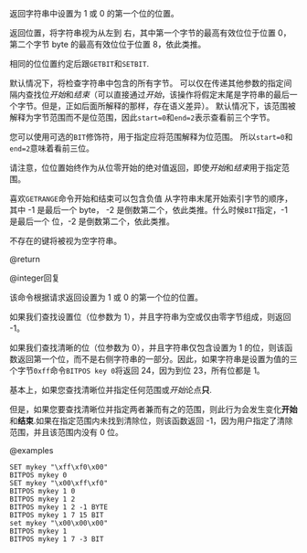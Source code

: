 返回字符串中设置为 1 或 0 的第一个位的位置。

返回位置，将字符串视为从左到
右，其中第一个字节的最高有效位位于位置 0，第二个字节
byte 的最高有效位位于位置 8，依此类推。

相同的位位置约定后跟`GETBIT`和`SETBIT`.

默认情况下，将检查字符串中包含的所有字节。
可以仅在传递其他参数的指定间隔内查找位*开始*和*结束*（可以直接通过*开始*，该操作将假定末尾是字符串的最后一个字节。但是，正如后面所解释的那样，存在语义差异）。
默认情况下，该范围被解释为字节范围而不是位范围，因此`start=0`和`end=2`表示查看前三个字节。

您可以使用可选的`BIT`修饰符，用于指定应将范围解释为位范围。
所以`start=0`和`end=2`意味着看前三位。

请注意，位位置始终作为从位零开始的绝对值返回，即使*开始*和*结束*用于指定范围。

喜欢`GETRANGE`命令开始和结束可以包含负值
从字符串末尾开始索引字节的顺序，其中 -1 是最后一个
byte， -2 是倒数第二个，依此类推。什么时候`BIT`指定，-1 是最后一个
位，-2 是倒数第二个，依此类推。

不存在的键将被视为空字符串。

@return

@integer回复

该命令根据请求返回设置为 1 或 0 的第一个位的位置。

如果我们查找设置位（位参数为 1），并且字符串为空或仅由零字节组成，则返回 -1。

如果我们查找清晰的位（位参数为 0），并且字符串仅包含设置为 1 的位，则该函数返回第一个位，而不是右侧字符串的一部分。因此，如果字符串是设置为值的三个字节`0xff`命令`BITPOS key 0`将返回 24，因为到位 23，所有位都是 1。

基本上，如果您查找清晰位并指定任何范围或*开始*论点**只**.

但是，如果您要查找清晰位并指定两者兼而有之的范围，则此行为会发生变化**开始**和**结束**.如果在指定范围内未找到清除位，则该函数返回 -1，因为用户指定了清除范围，并且该范围内没有 0 位。

@examples

```cli
SET mykey "\xff\xf0\x00"
BITPOS mykey 0
SET mykey "\x00\xff\xf0"
BITPOS mykey 1 0
BITPOS mykey 1 2
BITPOS mykey 1 2 -1 BYTE
BITPOS mykey 1 7 15 BIT
set mykey "\x00\x00\x00"
BITPOS mykey 1
BITPOS mykey 1 7 -3 BIT
```
